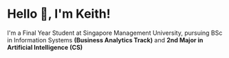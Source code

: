 # Hello 👋, I'm Keith!

I'm a Final Year Student at Singapore Management University, pursuing BSc in Information Systems **(Business Analytics Track)** and **2nd Major in Artificial Intelligence (CS)**
